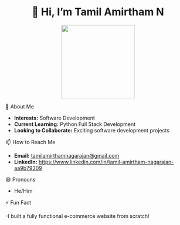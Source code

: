 <h1 align="center">👋 Hi, I’m Tamil Amirtham N</h1>

<p align="center">
  <img src="https://link-to-your-image" width="200" height="200">
</p>

 👀 About Me

- **Interests:** Software Development
- **Current Learning:** Python Full Stack Development
- **Looking to Collaborate:** Exciting software development projects

📫 How to Reach Me

- **Email:** tamilamirthamnagarajan@gmail.com
- **LinkedIn:** https://www.linkedin.com/in/tamil-amirtham-nagarajan-aa9b79309

 😄 Pronouns

- He/Him

 ⚡ Fun Fact

-I built a fully functional e-commerce website from scratch!


<!---
NmTamil2/NmTamil2 is a ✨ special ✨ repository because its `README.md` (this file) appears on your GitHub profile.
You can click the Preview link to take a look at your changes.
--->
